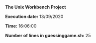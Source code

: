 **The Unix Workbench Project**

**Execution date:** 13/09/2020


**Time:** 16:06:00


**Number of lines in guessinggame.sh:**
25
